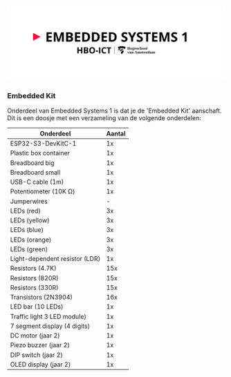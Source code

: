 # ![alt text](assets/pictures/em1_markdown_header.png)

### Embedded Kit

Onderdeel van Embedded Systems 1 is dat je de 'Embedded Kit' aanschaft. Dit is een doosje met een verzameling van de volgende onderdelen:

|           Onderdeel            | Aantal |
|--------------------------------|--------|
| ESP32-S3-DevKitC-1             |   1x   |
| Plastic box container          |   1x   |
| Breadboard big                 |   1x   |
| Breadboard small               |   1x   |
| USB-C cable (1m)               |   1x   |
| Potentiometer (10K Ω)          |   1x   |
| Jumperwires                    |    -   |
| LEDs (red)                     |   3x   |
| LEDs (yellow)                  |   3x   |
| LEDs (blue)                    |   3x   |
| LEDs (orange)                  |   3x   |
| LEDs (green)                   |   3x   |
| Light-dependent resistor (LDR) |   1x   |
| Resistors (4.7K)               |  15x   |
| Resistors (820R)               |  15x   |
| Resistors (330R)               |  15x   |
| Transistors (2N3904)           |  16x   |
| LED bar (10 LEDs)              |   1x   |
| Traffic light 3 LED module)    |   1x   |
| 7 segment display (4 digits)   |   1x   |
| DC motor (jaar 2)              |   1x   |
| Piezo buzzer (jaar 2)          |   1x   |
| DIP switch   (jaar 2)          |   1x   |
| OLED display   (jaar 2)        |   1x   |
